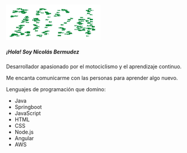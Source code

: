 <!DOCTYPE html>
<html lang="es">
<head>
  <meta charset="UTF-8">
  <meta name="viewport" content="width=device-width, initial-scale=1, shrink-to-fit=no">
</head>
<body>

  <div class="container mt-5">
    <div class="row">
      <div class="col-md-6 mx-auto">
        <div class="card">
          <img src="imagen.gif" class="card-img-top" alt="Imagen de perfil">
          <div class="card-body">
            <h5 class="card-title">¡Hola! Soy Nicolás Bermudez</h5>
            <p class="card-text">Desarrollador apasionado por el motociclismo y el aprendizaje continuo.</p>
            <p class="card-text">Me encanta comunicarme con las personas para aprender algo nuevo.</p>
            <p class="card-text">Lenguajes de programación que domino:</p>
            <ul>
              <li>Java</li>
              <li>Springboot</li>
              <li>JavaScript</li>
              <li>HTML</li>
              <li>CSS</li>
              <li>Node.js</li>
              <li>Angular</li>
              <li>AWS</li>
            </ul>
          </div>
        </div>
      </div>
    </div>
  </div>
</body>
</html>
